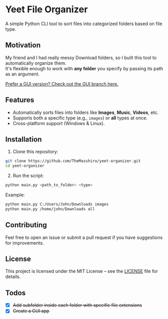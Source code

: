# Yeet File Organizer

A simple Python CLI tool to sort files into categorized folders based on file type.

## Motivation

My friend and I had really messy Download folders, so I built this tool to automatically organize them.  
It's flexible enough to work with **any folder** you specify by passing its path as an argument.

[Prefer a GUI version? Check out the GUI branch here.](https://github.com/TheMasshiro/yeet-organizer/tree/yeet-gui)

## Features

- Automatically sorts files into folders like **Images**, **Music**, **Videos**, etc.
- Supports both a specific type (e.g., `images`) or **all** types at once.
- Cross-platform support (Windows & Linux).

## Installation

1. Clone this repository:

```bash
git clone https://github.com/TheMasshiro/yeet-organizer.git
cd yeet-organizer
```

2. Run the script:

```bash
python main.py <path_to_folder> <type>
```

Example:

```bash
python main.py C:/Users/John/Downloads images
python main.py /home/john/Downloads all
```

## Contributing

Feel free to open an issue or submit a pull request if you have suggestions for improvements.

## License

This project is licensed under the MIT License – see the [LICENSE](LICENSE) file for details.

## Todos

- [x] ~~Add subfolder inside each folder with specific file extensions~~
- [x] ~~Create a GUI app~~
